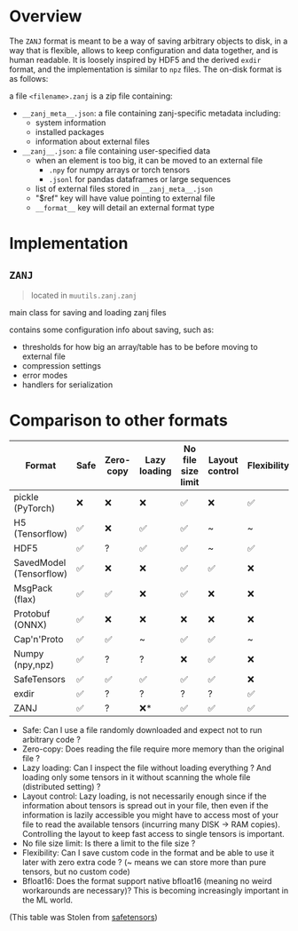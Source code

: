 
# Overview

The `ZANJ` format is meant to be a way of saving arbitrary objects to disk, in a way that is flexible, allows to keep configuration and data together, and is human readable. It is loosely inspired by HDF5 and the derived `exdir` format, and the implementation is similar to `npz` files. The on-disk format is as follows:

a file `<filename>.zanj` is a zip file containing:

- `__zanj_meta__.json`: a file containing zanj-specific metadata including:
	- system information
	- installed packages
	- information about external files
- `__zanj__.json`: a file containing user-specified data
	- when an element is too big, it can be moved to an external file
		- `.npy` for numpy arrays or torch tensors
		- `.jsonl` for pandas dataframes or large sequences
	- list of external files stored in `__zanj_meta__.json`
	- "$ref" key will have value pointing to external file
	- `__format__` key will detail an external format type


# Implementation

## `ZANJ`

> located in `muutils.zanj.zanj`

main class for saving and loading zanj files

contains some configuration info about saving, such as:

- thresholds for how big an array/table has to be before moving to external file
- compression settings
- error modes
- handlers for serialization


# Comparison to other formats



| Format                  | Safe | Zero-copy | Lazy loading | No file size limit | Layout control | Flexibility | Bfloat16 |
| ----------------------- | ---- | --------- | ------------ | ------------------ | -------------- | ----------- | -------- |
| pickle (PyTorch)        | ❌   | ❌        | ❌           | ✅                 | ❌             | ✅          | ✅       |
| H5 (Tensorflow)         | ✅   | ❌        | ✅           | ✅                 | ~              | ~           | ❌       |
| HDF5                    | ✅   | ?         | ✅           | ✅                 | ~              | ✅          | ❌       |
| SavedModel (Tensorflow) | ✅   | ❌        | ❌           | ✅                 | ✅             | ❌          | ✅       |
| MsgPack (flax)          | ✅   | ✅        | ❌           | ✅                 | ❌             | ❌          | ✅       |
| Protobuf (ONNX)         | ✅   | ❌        | ❌           | ❌                 | ❌             | ❌          | ✅       |
| Cap'n'Proto             | ✅   | ✅        | ~            | ✅                 | ✅             | ~           | ❌       |
| Numpy (npy,npz)         | ✅   | ?         | ?            | ❌                 | ✅             | ❌          | ❌       |
| SafeTensors             | ✅   | ✅        | ✅           | ✅                 | ✅             | ❌          | ✅       |
| exdir                   | ✅   | ?         | ?            | ?                  | ?              | ✅          | ❌       |
| ZANJ                    | ✅   | ?         | ❌*          | ✅                 | ✅             | ✅          | ❌       |


- Safe: Can I use a file randomly downloaded and expect not to run arbitrary code ?
- Zero-copy: Does reading the file require more memory than the original file ?
- Lazy loading: Can I inspect the file without loading everything ? And loading only some tensors in it without scanning the whole file (distributed setting) ?
- Layout control: Lazy loading, is not necessarily enough since if the information about tensors is spread out in your file, then even if the information is lazily accessible you might have to access most of your file to read the available tensors (incurring many DISK -> RAM copies). Controlling the layout to keep fast access to single tensors is important.
- No file size limit: Is there a limit to the file size ?
- Flexibility: Can I save custom code in the format and be able to use it later with zero extra code ? (~ means we can store more than pure tensors, but no custom code)
- Bfloat16: Does the format support native bfloat16 (meaning no weird workarounds are necessary)? This is becoming increasingly important in the ML world.


(This table was Stolen from [safetensors](https://github.com/huggingface/safetensors/blob/main/README.md))
